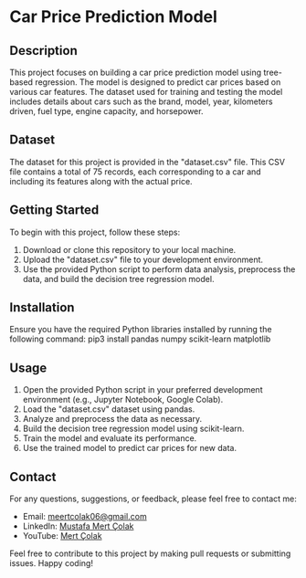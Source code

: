 # Car Price Prediction Model

## Description
This project focuses on building a car price prediction model using tree-based regression. The model is designed to predict car prices based on various car features. The dataset used for training and testing the model includes details about cars such as the brand, model, year, kilometers driven, fuel type, engine capacity, and horsepower.

## Dataset
The dataset for this project is provided in the "dataset.csv" file. This CSV file contains a total of 75 records, each corresponding to a car and including its features along with the actual price.

## Getting Started
To begin with this project, follow these steps:
1. Download or clone this repository to your local machine.
2. Upload the "dataset.csv" file to your development environment.
3. Use the provided Python script to perform data analysis, preprocess the data, and build the decision tree regression model.

## Installation
Ensure you have the required Python libraries installed by running the following command:
pip3 install pandas numpy scikit-learn matplotlib

## Usage
1. Open the provided Python script in your preferred development environment (e.g., Jupyter Notebook, Google Colab).
2. Load the "dataset.csv" dataset using pandas.
3. Analyze and preprocess the data as necessary.
4. Build the decision tree regression model using scikit-learn.
5. Train the model and evaluate its performance.
6. Use the trained model to predict car prices for new data.

## Contact
For any questions, suggestions, or feedback, please feel free to contact me:
- Email: meertcolak06@gmail.com
- LinkedIn: [Mustafa Mert Çolak](https://www.linkedin.com/in/mustafa-mert-%C3%A7olak-548b3725a/)
- YouTube: [Mert Çolak](https://www.youtube.com/channel/UCWOwD9YYq_77xxQf5sHQgLQ)

Feel free to contribute to this project by making pull requests or submitting issues. Happy coding!
